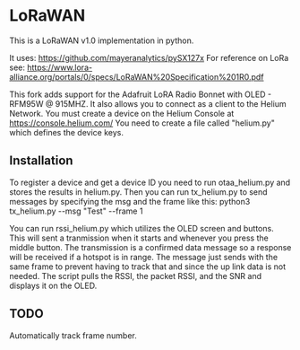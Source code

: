 # LoRaWAN
This is a LoRaWAN v1.0 implementation in python.

It uses: https://github.com/mayeranalytics/pySX127x
For reference on LoRa see: https://www.lora-alliance.org/portals/0/specs/LoRaWAN%20Specification%201R0.pdf

This fork adds support for the Adafruit LoRA Radio Bonnet with OLED - RFM95W @ 915MHZ.
It also allows you to connect as a client to the Helium Network.
You must create a device on the Helium Console at https://console.helium.com/
You need to create a file called "helium.py" which defines the device keys.



## Installation
To register a device and get a device ID you need to run otaa_helium.py and stores the results in helium.py.
Then you can run tx_helium.py to send messages by specifying the msg and the frame like this:
    python3 tx_helium.py --msg "Test" --frame 1

You can run rssi_helium.py which utilizes the OLED screen and buttons.
This will sent a tranmission when it starts and whenever you press the middle button.
The transmission is a confirmed data message so a response will be received if a hotspot is in range.
The message just sends with the same frame to prevent having to track that and since the up link data is not needed.
The script pulls the RSSI, the packet RSSI, and the SNR and displays it on the OLED.

## TODO
Automatically track frame number. 
